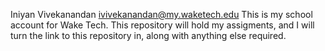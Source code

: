 Iniyan Vivekanandan 
ivivekanandan@my.waketech.edu
This is my school account for Wake Tech. 
This repository will hold my assigments, and I will turn the link to this repository in, along with anything else required. 